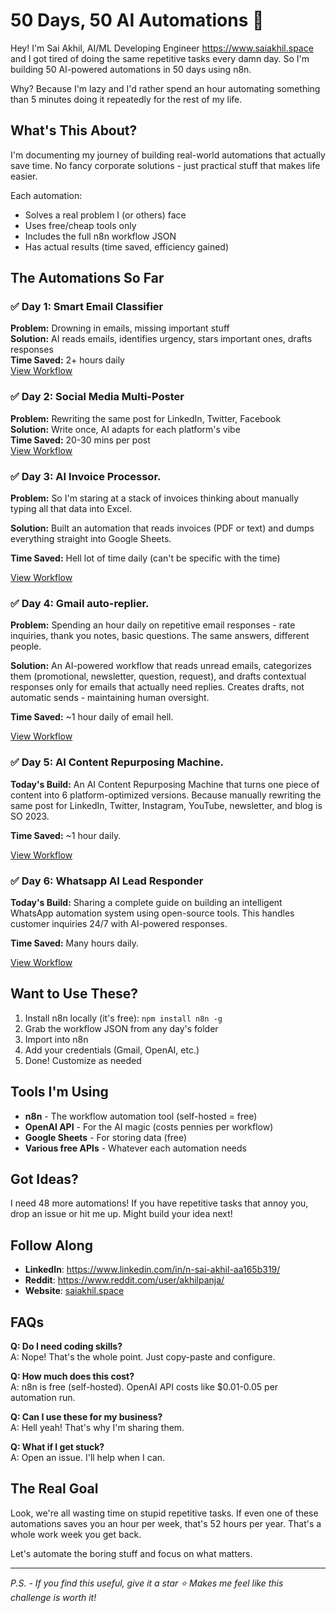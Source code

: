 # 50 Days, 50 AI Automations 🚀

Hey! I'm Sai Akhil, AI/ML Developing Engineer https://www.saiakhil.space and I got tired of doing the same repetitive tasks every damn day. So I'm building 50 AI-powered automations in 50 days using n8n.

Why? Because I'm lazy and I'd rather spend an hour automating something than 5 minutes doing it repeatedly for the rest of my life.

## What's This About?

I'm documenting my journey of building real-world automations that actually save time. No fancy corporate solutions - just practical stuff that makes life easier.

Each automation:
- Solves a real problem I (or others) face
- Uses free/cheap tools only
- Includes the full n8n workflow JSON
- Has actual results (time saved, efficiency gained)

## The Automations So Far

### ✅ Day 1: Smart Email Classifier
**Problem:** Drowning in emails, missing important stuff  
**Solution:** AI reads emails, identifies urgency, stars important ones, drafts responses  
**Time Saved:** 2+ hours daily  
[View Workflow](https://github.com/SaiAkhil066/n8n_50-50_challenge/blob/main/Day1_Smart_Email_Classifier.json)

### ✅ Day 2: Social Media Multi-Poster  
**Problem:** Rewriting the same post for LinkedIn, Twitter, Facebook  
**Solution:** Write once, AI adapts for each platform's vibe  
**Time Saved:** 20-30 mins per post  
[View Workflow](https://github.com/SaiAkhil066/n8n_50-50_challenge/blob/main/Day2_Social_media_Multi_Posting_.json)

### ✅ Day 3: AI Invoice Processor.
**Problem:** So I'm staring at a stack of invoices thinking about manually typing all that data into Excel.

**Solution:** Built an automation that reads invoices (PDF or text) and dumps everything straight into Google Sheets.

**Time Saved:** Hell lot of time daily (can't be specific with the time)

[View Workflow](https://github.com/SaiAkhil066/n8n_50-50_challenge/blob/main/Day3_AI_Invoice_Processor.json)

### ✅ Day 4: Gmail auto-replier.
**Problem:** Spending an hour daily on repetitive email responses - rate inquiries, thank you notes, basic questions. The same answers, different people.

**Solution:** An AI-powered workflow that reads unread emails, categorizes them (promotional, newsletter, question, request), and drafts contextual responses only for emails that actually need replies. Creates drafts, not automatic sends - maintaining human oversight.

**Time Saved:** ~1 hour daily of email hell.

[View Workflow](https://github.com/SaiAkhil066/n8n_50-50_challenge/blob/main/Day_4__Gmail_Auto_Replier.json)

### ✅ Day 5: AI Content Repurposing Machine.
**Today's Build:** An AI Content Repurposing Machine that turns one piece of content into 6 platform-optimized versions. Because manually rewriting the same post for LinkedIn, Twitter, Instagram, YouTube, newsletter, and blog is SO 2023.

**Time Saved:** ~1 hour daily.

[View Workflow](https://github.com/SaiAkhil066/n8n_50-50_challenge/blob/main/Day_5__AI_Content_Repurposing_Machine.json)

### ✅ Day 6: Whatsapp AI Lead Responder
**Today's Build:** Sharing a complete guide on building an intelligent WhatsApp automation system using open-source tools. This handles customer inquiries 24/7 with AI-powered responses.

**Time Saved:** Many hours daily.

[View Workflow](https://github.com/SaiAkhil066/n8n_50-50_challenge/blob/main/Day_5__AI_Content_Repurposing_Machine.json)


## Want to Use These?

1. Install n8n locally (it's free): `npm install n8n -g`
2. Grab the workflow JSON from any day's folder
3. Import into n8n
4. Add your credentials (Gmail, OpenAI, etc.)
5. Done! Customize as needed

## Tools I'm Using

- **n8n** - The workflow automation tool (self-hosted = free)
- **OpenAI API** - For the AI magic (costs pennies per workflow)
- **Google Sheets** - For storing data (free)
- **Various free APIs** - Whatever each automation needs

## Got Ideas?

I need 48 more automations! If you have repetitive tasks that annoy you, drop an issue or hit me up. Might build your idea next!

## Follow Along

- **LinkedIn**: https://www.linkedin.com/in/n-sai-akhil-aa165b319/
- **Reddit**: https://www.reddit.com/user/akhilpanja/
- **Website**: [saiakhil.space](https://saiakhil.space)

## FAQs

**Q: Do I need coding skills?**  
A: Nope! That's the whole point. Just copy-paste and configure.

**Q: How much does this cost?**  
A: n8n is free (self-hosted). OpenAI API costs like $0.01-0.05 per automation run.

**Q: Can I use these for my business?**  
A: Hell yeah! That's why I'm sharing them.

**Q: What if I get stuck?**  
A: Open an issue. I'll help when I can.

## The Real Goal

Look, we're all wasting time on stupid repetitive tasks. If even one of these automations saves you an hour per week, that's 52 hours per year. That's a whole work week you get back.

Let's automate the boring stuff and focus on what matters.

---

*P.S. - If you find this useful, give it a star ⭐ Makes me feel like this challenge is worth it!*

